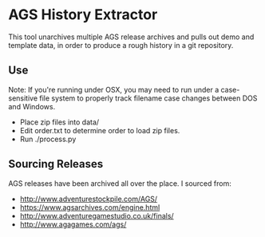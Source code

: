 # AGS History Extractor

This tool unarchives multiple AGS release archives and pulls out demo and template data, in order to produce a rough
history in a git repository.

## Use

Note: If you're running under OSX, you may need to run under a case-sensitive file system to properly track filename
case changes between DOS and Windows.

 * Place zip files into data/
 * Edit order.txt to determine order to load zip files.
 * Run ./process.py

## Sourcing Releases

AGS releases have been archived all over the place. I sourced from:

 * http://www.adventurestockpile.com/AGS/
 * https://www.agsarchives.com/engine.html
 * http://www.adventuregamestudio.co.uk/finals/
 * http://www.agagames.com/ags/
